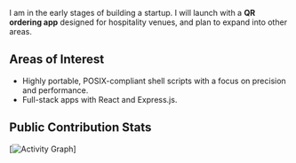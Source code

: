 I am in the early stages of building a startup. I will launch with a **QR ordering app** designed for hospitality venues, and plan to expand into other areas.

## Areas of Interest

- Highly portable, POSIX-compliant shell scripts with a focus on precision and performance.
- Full-stack apps with React and Express.js.

## Public Contribution Stats

<!-- ![GitHub Stats](https://github-readme-stats.vercel.app/api?username=rzjnzk) -->
<!-- ![Most Used Languages in Public Repositories](https://github-readme-stats.vercel.app/api/top-langs/?username=rzjnzk) -->
[![Activity Graph](https://github-readme-activity-graph.vercel.app/graph?username=rzjnzk&theme=github-compact)]
